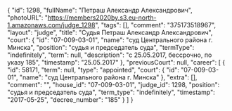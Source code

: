 {
    "id": 1298,
    "fullName": "Петраш Александр Александрович",
    "photoURL": "https://members2020by.s3.eu-north-1.amazonaws.com/judge_1298",
    "tags": [],
    "comment": "375173518967",
    "layout": "judge",
    "title": "Судья Петраш Александр Александрович",
    "court": {
        "id": "07-009-03-01",
        "name": "суд Центрального района г. Минска",
        "position": "судья и председатель суда",
        "termType": "indefinitely",
        "term": null,
        "description": "c 25.05.2017, бессрочно, по указу 185",
        "timestamp": "25.05.2017"
    },
    "previousCourt": null,
    "career": [
        {
            "id": 58171,
            "term": null,
            "type": "appointed",
            "court": {
                "id": "07-009-03-01",
                "name": "суд Центрального района г. Минска"
            },
            "extra": [],
            "comment": "",
            "house_id": "07-009-03-01",
            "judge_id": 1298,
            "position": "судья и председатель суда",
            "term_type": "indefinitely",
            "timestamp": "2017-05-25",
            "decree_number": "185"
        }
    ]
}